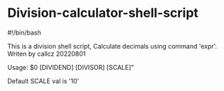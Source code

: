 # Division-calculator-shell-script
#!/bin/bash
 
This is a division shell script, Calculate decimals using command 'expr'.
 Writen by callcz 20220801

 Usage: $0 [DIVIDEND] [DIVISOR] [SCALE]"

 Default SCALE val is '10'
